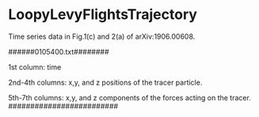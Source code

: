 # LoopyLevyFlightsTrajectory
Time series data in Fig.1(c) and 2(a) of arXiv:1906.00608.

######0105400.txt########

  1st column: time
  
  2nd-4th columns: x,y, and z positions of the tracer particle.
  
  5th-7th columns: x,y, and z components of the forces acting on the tracer.
#########################



